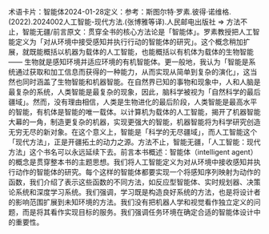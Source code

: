 

术语卡片：智能体2024-01-28定义：参考：斯图尔特·罗素.彼得·诺维格.(2022).2024002人工智能-现代方法.(张博雅等译).人民邮电出版社 => 方法不止，智能无疆/前言原文：贯穿全书的核心方法论是「智能体」。罗素教授把人工智能定义为「对从环境中接受感知并执行行动的智能体的研究」。这个概念稍加扩展，就既能概括以机器为载体的人工智能，也能概括以有机体为载体的生物智能 —— 生物就是感知环境并适应环境的有机智能体。更一般地，我认为「智能是系统通过获取和加工信息而获得的一种能力，从而实现从简单到复杂的演化」，这当然也同时涵盖了生物智能和机器智能。在自然界已知的事物和现象中，人和人脑是最复杂的系统，人类智能是最复杂的现象，因此，脑科学被视为「自然科学的最后疆域」。然而，没有理由相信，人类是生物进化的最后阶段，人类智能是最高水平的智能，有机体是智能的唯一载体。以计算机为载体的人工智能，揭开了机器智能大幕的一角，制造更复杂的机器，实现更强大的智能，机器智能将为科学研究创造无穷无尽的新对象。在这个意义上，智能是「科学的无尽疆域」，而人工智能这个「现代方法」，正是开疆拓土的动力之源。方法不止，智能无疆，「人工智能：现代方法」这个书名可以永远延续下去。前言本书概述：智能体（intelligent agent）的概念是贯穿整本书的主题思想。我们将人工智能定义为对从环境中接收感知并执行动作的智能体的研究。每个这样的智能体都要实现一个将感知序列映射为动作的函数，我们介绍了表示这些函数的不同方法，如反应型智能体、实时规划器、决策论系统和深度学习系统。我们强调，学习既是构造良好系统的方法，也是将设计者的影响范围扩展到未知环境的方法。我们没有把机器人学和视觉看作独立定义的问题，而是将其看作实现目标的服务。我们强调任务环境在确定合适的智能体设计中的重要性。
